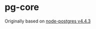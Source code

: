 # pg-core

Originally based on [node-postgres v4.4.3](https://github.com/brianc/node-postgres/tree/v4.4.3)
